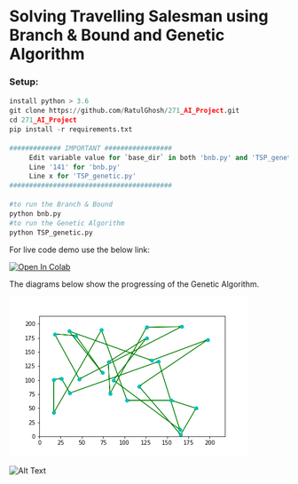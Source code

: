 # Solving Travelling Salesman using Branch & Bound and Genetic Algorithm

### Setup:
```python
install python > 3.6
git clone https://github.com/RatulGhosh/271_AI_Project.git
cd 271_AI_Project
pip install -r requirements.txt

############# IMPORTANT #################
     Edit variable value for `base_dir` in both 'bnb.py' and 'TSP_genetic.py' to set path for the base_directory that contains the input files.
     Line '141' for 'bnb.py'
     Line x for 'TSP_genetic.py'
#########################################
  
#to run the Branch & Bound
python bnb.py
#to run the Genetic Algorithm
python TSP_genetic.py
```
For live code demo use the below link:

[![Open In Colab](https://colab.research.google.com/assets/colab-badge.svg)](https://colab.research.google.com/drive/1NAC8tND-g8TLu4HlsUyTfOASq3WMZjhM?usp=sharing) 

The diagrams below show the progressing of the Genetic Algorithm. 

![Alt Text](https://raw.githubusercontent.com/RatulGhosh/ratulghosh.github.io/master/images/ezgif-6-4667bf959372.gif)

![Alt Text](https://raw.githubusercontent.com/RatulGhosh/271_AI_Project/main/progress.png)

